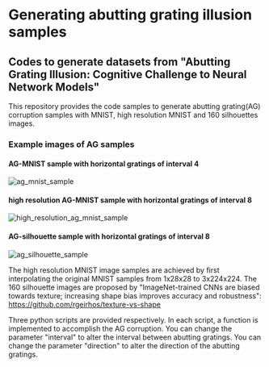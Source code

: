 # Generating abutting grating illusion samples

## Codes to generate datasets from "Abutting Grating Illusion: Cognitive Challenge to Neural Network Models"

This repository provides the code samples to generate abutting grating(AG) corruption samples with MNIST, high resolution MNIST and 160 silhouettes images.
### Example images of AG samples
#### AG-MNIST sample with horizontal gratings of interval 4
![ag_mnist_sample](https://user-images.githubusercontent.com/48897111/197470008-1db59fe8-010c-4b1e-8da4-ad15451f08ce.png)
#### high resolution AG-MNIST sample with horizontal gratings of interval 8
![high_resolution_ag_mnist_sample](https://user-images.githubusercontent.com/48897111/197470027-86c40762-b280-47f4-9176-caf974a9c1a2.png)
#### AG-silhouette sample with horizontal gratings of interval 8
![ag_silhouette_sample](https://user-images.githubusercontent.com/48897111/197470041-2f2de16b-c116-43ca-ab52-b9221b45430c.png)

The high resolution MNIST image samples are achieved by first interpolating the original MNIST samples from 1x28x28 to 3x224x224.
The 160 silhouette images are proposed by "ImageNet-trained CNNs are biased towards texture; increasing shape bias improves accuracy and robustness":
https://github.com/rgeirhos/texture-vs-shape

Three python scripts are provided respectively. In each script, a function is implemented to accomplish the AG corruption.
You can change the parameter "interval" to alter the interval between abutting gratings.
You can change the parameter "direction" to alter the direction of the abutting gratings.
